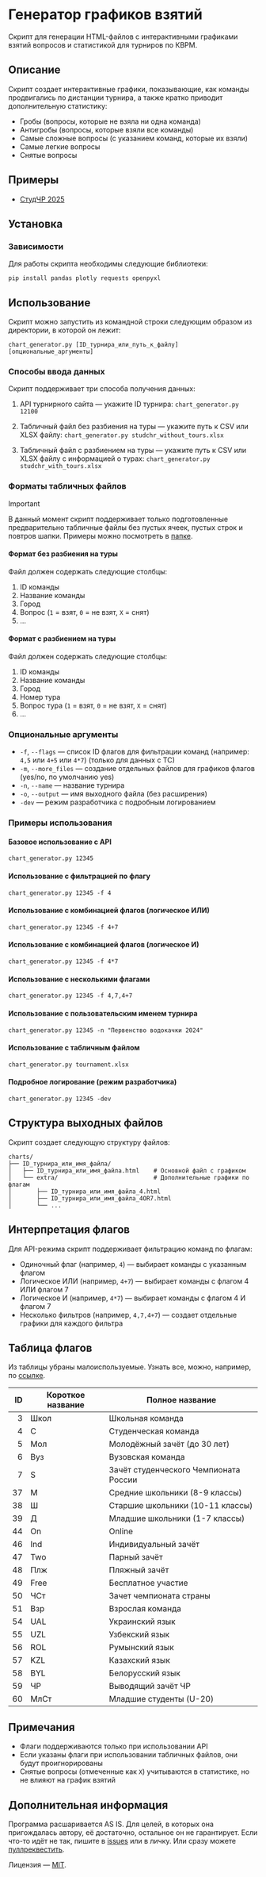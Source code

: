 # Генератор графиков взятий

Скрипт для генерации HTML-файлов с интерактивными графиками взятий вопросов и статистикой для турниров по КВРМ.

## Описание

Скрипт создает интерактивные графики, показывающие, как команды продвигались по дистанции турнира, а также кратко приводит дополнительную статистику:
- Гробы (вопросы, которые не взяла ни одна команда)
- Антигробы (вопросы, которые взяли все команды)
- Самые сложные вопросы (с указанием команд, которые их взяли)
- Самые легкие вопросы
- Снятые вопросы

## Примеры
- [СтудЧР 2025](https://nbviewer.org/github/a-berez/games_features/blob/main/chart_generator/examples/charts/12100/12100.html)

## Установка

### Зависимости

Для работы скрипта необходимы следующие библиотеки:
```
pip install pandas plotly requests openpyxl
```

## Использование

Скрипт можно запустить из командной строки следующим образом из директории, в которой он лежит:

```
chart_generator.py [ID_турнира_или_путь_к_файлу] [опциональные_аргументы]
```

### Способы ввода данных

Скрипт поддерживает три способа получения данных:

1. API турнирного сайта — укажите ID турнира:
```chart_generator.py 12100```


2. Табличный файл без разбиения на туры — укажите путь к CSV или XLSX файлу:
```chart_generator.py studchr_without_tours.xlsx```


3. Табличный файл с разбиением на туры — укажите путь к CSV или XLSX файлу с информацией о турах:
```chart_generator.py studchr_with_tours.xlsx```


### Форматы табличных файлов

> [!IMPORTANT]
> В данный момент скрипт поддерживает только подготовленные предварительно табличные файлы без пустых ячеек, пустых строк и повтров шапки.
> Примеры можно посмотреть в [папке](examples).

#### Формат без разбиения на туры
Файл должен содержать следующие столбцы:
1. ID команды
2. Название команды
3. Город
4. Вопрос (`1` = взят, `0` = не взят, `X` = снят)
5. ...

#### Формат с разбиением на туры
Файл должен содержать следующие столбцы:
1. ID команды
2. Название команды
3. Город
4. Номер тура
5. Вопрос тура (`1` = взят, `0` = не взят, `X` = снят)
6. ...

### Опциональные аргументы

- `-f`, `--flags` — список ID флагов для фильтрации команд (например: `4,5` или `4+5` или `4*7`) (только для данных с ТС)
- `-m`, `--more_files` — создание отдельных файлов для графиков флагов (yes/no, по умолчанию yes)
- `-n`, `--name` — название турнира
- `-o`, `--output` — имя выходного файла (без расширения)
- `-dev` — режим разработчика с подробным логированием


### Примеры использования


#### Базовое использование с API
```chart_generator.py 12345```


#### Использование с фильтрацией по флагу
```chart_generator.py 12345 -f 4```


#### Использование с комбинацией флагов (логическое ИЛИ)
```chart_generator.py 12345 -f 4+7```


#### Использование с комбинацией флагов (логическое И)
```chart_generator.py 12345 -f 4*7```


#### Использование с несколькими флагами
```chart_generator.py 12345 -f 4,7,4+7```


#### Использование с пользовательским именем турнира
```chart_generator.py 12345 -n "Первенство водокачки 2024"```


#### Использование с табличным файлом
```chart_generator.py tournament.xlsx```


#### Подробное логирование (режим разработчика)
```chart_generator.py 12345 -dev```


## Структура выходных файлов

Скрипт создает следующую структуру файлов:
```
charts/
├── ID_турнира_или_имя_файла/
│   ├── ID_турнира_или_имя_файла.html    # Основной файл с графиком
│   └── extra/                           # Дополнительные графики по флагам
│       ├── ID_турнира_или_имя_файла_4.html
│       ├── ID_турнира_или_имя_файла_4OR7.html
│       └── ...
```

## Интерпретация флагов

Для API-режима скрипт поддерживает фильтрацию команд по флагам:

- Одиночный флаг (например, `4`) — выбирает команды с указанным флагом
- Логическое ИЛИ (например, `4+7`) — выбирает команды с флагом 4 ИЛИ флагом 7
- Логическое И (например, `4*7`) — выбирает команды с флагом 4 И флагом 7
- Несколько фильтров (например, `4,7,4+7`) — создает отдельные графики для каждого фильтра

## Таблица флагов
Из таблицы убраны малоиспользуемые. Узнать все, можно, например, по [ссылке](https://api.rating.chgk.net/tournament_flags.json).  

| ID | Короткое название | Полное название |
|----:|------------------|-----------------|
| 3 | Школ | Школьная команда |
| 4 | С | Студенческая команда |
| 5 | Мол | Молодёжный зачёт (до 30 лет) |
| 6 | Вуз | Вузовская команда |
| 7 | S | Зачёт студенческого Чемпионата России |
| 37 | М | Средние школьники (8-9 классы) |
| 38 | Ш | Старшие школьники (10-11 классы) |
| 39 | Д | Младшие школьники (1-7 классы) |
| 44 | On | Online |
| 46 | Ind | Индивидуальный зачёт |
| 47 | Two | Парный зачёт |
| 48 | Плж | Пляжный зачёт |
| 49 | Free | Бесплатное участие |
| 50 | ЧСт | Зачет чемпионата страны |
| 51 | Взр | Взрослая команда |
| 54 | UAL | Украинский язык |
| 55 | UZL | Узбекский язык |
| 56 | ROL | Румынский язык |
| 57 | KZL | Казахский язык |
| 58 | BYL | Белорусский язык |
| 59 | ЧР | Выводящий зачёт ЧР |
| 60 | МлСт | Младшие студенты (U-20) |


## Примечания

- Флаги поддерживаются только при использовании API
- Если указаны флаги при использовании табличных файлов, они будут проигнорированы
- Снятые вопросы (отмеченные как `X`) учитываются в статистике, но не влияют на график взятий

## Дополнительная информация

Программа расшаривается AS IS. Для целей, в которых она пригождалась автору, её достаточно, остальное он не гарантирует. Если что-то идёт не так, пишите в [issues](https://github.com/a-berez/games_features/issues) или в личку. Или сразу можете [пуллреквестить](https://github.com/a-berez/games_features/pulls).

Лицензия — [MIT](https://github.com/a-berez/games_features/blob/main/LICENSE).  